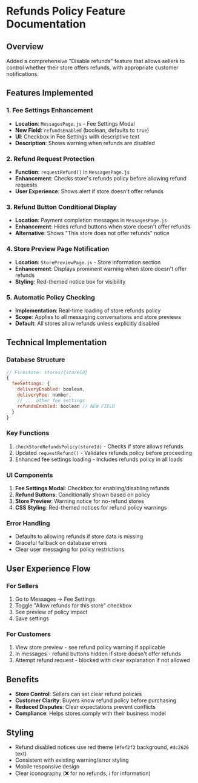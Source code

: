 # Refunds Policy Feature Documentation

## Overview
Added a comprehensive "Disable refunds" feature that allows sellers to control whether their store offers refunds, with appropriate customer notifications.

## Features Implemented

### 1. Fee Settings Enhancement
- **Location**: `MessagesPage.js` - Fee Settings Modal
- **New Field**: `refundsEnabled` (boolean, defaults to `true`)
- **UI**: Checkbox in Fee Settings with descriptive text
- **Description**: Shows warning when refunds are disabled

### 2. Refund Request Protection
- **Function**: `requestRefund()` in `MessagesPage.js`
- **Enhancement**: Checks store's refunds policy before allowing refund requests
- **User Experience**: Shows alert if store doesn't offer refunds

### 3. Refund Button Conditional Display
- **Location**: Payment completion messages in `MessagesPage.js`
- **Enhancement**: Hides refund buttons when store doesn't offer refunds
- **Alternative**: Shows "This store does not offer refunds" notice

### 4. Store Preview Page Notification
- **Location**: `StorePreviewPage.js` - Store information section
- **Enhancement**: Displays prominent warning when store doesn't offer refunds
- **Styling**: Red-themed notice box for visibility

### 5. Automatic Policy Checking
- **Implementation**: Real-time loading of store refunds policy
- **Scope**: Applies to all messaging conversations and store previews
- **Default**: All stores allow refunds unless explicitly disabled

## Technical Implementation

### Database Structure
```javascript
// Firestore: stores/{storeId}
{
  feeSettings: {
    deliveryEnabled: boolean,
    deliveryFee: number,
    // ... other fee settings
    refundsEnabled: boolean // NEW FIELD
  }
}
```

### Key Functions
1. `checkStoreRefundsPolicy(storeId)` - Checks if store allows refunds
2. Updated `requestRefund()` - Validates refunds policy before proceeding
3. Enhanced fee settings loading - Includes refunds policy in all loads

### UI Components
1. **Fee Settings Modal**: Checkbox for enabling/disabling refunds
2. **Refund Buttons**: Conditionally shown based on policy
3. **Store Preview**: Warning notice for no-refund stores
4. **CSS Styling**: Red-themed notices for refund policy warnings

### Error Handling
- Defaults to allowing refunds if store data is missing
- Graceful fallback on database errors
- Clear user messaging for policy restrictions

## User Experience Flow

### For Sellers
1. Go to Messages → Fee Settings
2. Toggle "Allow refunds for this store" checkbox
3. See preview of policy impact
4. Save settings

### For Customers
1. View store preview - see refund policy warning if applicable
2. In messages - refund buttons hidden if store doesn't offer refunds
3. Attempt refund request - blocked with clear explanation if not allowed

## Benefits
- **Store Control**: Sellers can set clear refund policies
- **Customer Clarity**: Buyers know refund policy before purchasing
- **Reduced Disputes**: Clear expectations prevent conflicts
- **Compliance**: Helps stores comply with their business model

## Styling
- Refund disabled notices use red theme (`#fef2f2` background, `#dc2626` text)
- Consistent with existing warning/error styling
- Mobile responsive design
- Clear iconography (❌ for no refunds, ℹ️ for information)
